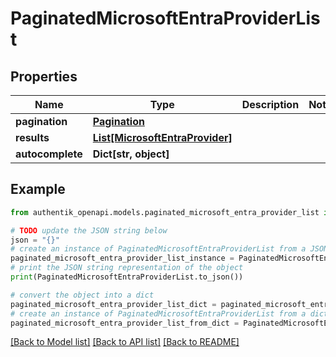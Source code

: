 # PaginatedMicrosoftEntraProviderList


## Properties

Name | Type | Description | Notes
------------ | ------------- | ------------- | -------------
**pagination** | [**Pagination**](Pagination.md) |  | 
**results** | [**List[MicrosoftEntraProvider]**](MicrosoftEntraProvider.md) |  | 
**autocomplete** | **Dict[str, object]** |  | 

## Example

```python
from authentik_openapi.models.paginated_microsoft_entra_provider_list import PaginatedMicrosoftEntraProviderList

# TODO update the JSON string below
json = "{}"
# create an instance of PaginatedMicrosoftEntraProviderList from a JSON string
paginated_microsoft_entra_provider_list_instance = PaginatedMicrosoftEntraProviderList.from_json(json)
# print the JSON string representation of the object
print(PaginatedMicrosoftEntraProviderList.to_json())

# convert the object into a dict
paginated_microsoft_entra_provider_list_dict = paginated_microsoft_entra_provider_list_instance.to_dict()
# create an instance of PaginatedMicrosoftEntraProviderList from a dict
paginated_microsoft_entra_provider_list_from_dict = PaginatedMicrosoftEntraProviderList.from_dict(paginated_microsoft_entra_provider_list_dict)
```
[[Back to Model list]](../README.md#documentation-for-models) [[Back to API list]](../README.md#documentation-for-api-endpoints) [[Back to README]](../README.md)


